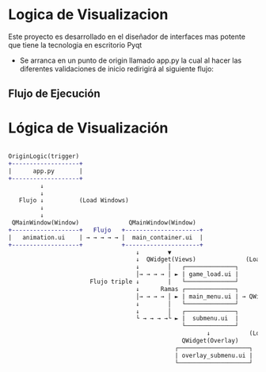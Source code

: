 # Logica de Visualizacion

Este proyecto es desarrollado en el diseñador de interfaces mas potente que tiene la tecnologia en escritorio Pyqt

- Se arranca en un punto de origin llamado app.py la cual al hacer las diferentes validaciones de inicio redirigirá al siguiente flujo:

## Flujo de Ejecución

# Lógica de Visualización


```diff
    
OriginLogic(trigger) 
+-------------------+
|      app.py       |
+-------------------+
         ↓
         ↓
   Flujo ↓          (Load Windows)
         ↓         
         ↓
 QMainWindow(Window)              QMainWindow(Window)
+-------------------+   Flujo   +---------------------+
|   animation.ui    | → → → → → |  main_container.ui  | 
+-------------------+           +---------------------+
                                    ↓        ▼
                                    ↓  QWidget(Views)              (Load Views)
                                    ↓        │   ┌──────────────┐
                                    │→ → → → │ ► | game_load.ui |
                       Flujo triple ↓        |   └──────────────┘        
                                    ↓      Ramas ┌──────────────┐                   ┌────────────────────┐
                                    │→ → → → │ ► | main_menu.ui | → QWidget(Overlay)|   overlay_menu.ui  |
                                    ↓        │   └──────────────┘                   └────────────────────┘
                                    ↓        │   ┌──────────────┐                   
                                    └ → → → →└ ► |  submenu.ui  |  
                                                 └──────────────┘  
                                                        ↓           (Load Modules)
                                                 QWidget(Overlay)
                                               ┌────────────────────┐
                                               | overlay_submenu.ui |
                                               └────────────────────┘
```
